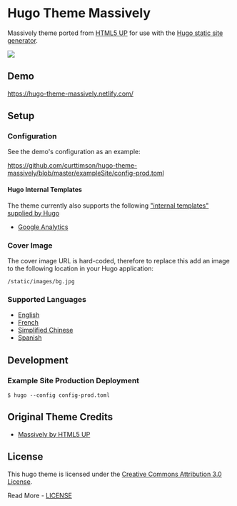 # Hugo Theme Massively

Massively theme ported from [HTML5 UP](https://html5up.net/) for use with the [Hugo static site generator](https://gohugo.io/).

![](images/device-screenshots.png)

## Demo

https://hugo-theme-massively.netlify.com/

## Setup

### Configuration

See the demo's configuration as an example:

https://github.com/curttimson/hugo-theme-massively/blob/master/exampleSite/config-prod.toml

#### Hugo Internal Templates

The theme currently also supports the following ["internal templates" supplied by Hugo](https://gohugo.io/templates/internal/)

 - [Google Analytics](https://gohugo.io/templates/internal/#configure-google-analytics)

### Cover Image

The cover image URL is hard-coded, therefore to replace this add an image to the following location in your Hugo application:

```
/static/images/bg.jpg
```

### Supported Languages

 - [English](https://github.com/curttimson/hugo-theme-massively/blob/master/i18n/en.toml)
 - [French](https://github.com/curttimson/hugo-theme-massively/blob/master/i18n/fr.toml)
 - [Simplified Chinese](https://github.com/curttimson/hugo-theme-massively/blob/master/i18n/zh.toml)
 - [Spanish](https://github.com/curttimson/hugo-theme-massively/blob/master/i18n/es.toml)


## Development

### Example Site Production Deployment

```
$ hugo --config config-prod.toml
```

## Original Theme Credits

 - [Massively by HTML5 UP](https://html5up.net/massively)

 ## License

This hugo theme is licensed under the [Creative Commons Attribution 3.0 License](https://creativecommons.org/licenses/by/3.0/). 

Read More - [LICENSE](LICENSE)
